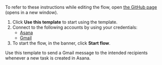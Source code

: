 To refer to these instructions while editing the flow, open [the GitHub page](https://github.com/ot4i/app-connect-templates/tree/main/resources/markdown/Send%20a%20Gmail%20message%20whenever%20a%20new%20task%20is%20created%20in%20Asana_instructions.md) (opens in a new window).

1. Click **Use this template** to start using the template.
2. Connect to the following accounts by using your credentials:
   - [Asana](https://ibm.biz/acasana) 
   - [Gmail](https://ibm.biz/acgmail)
3. To start the flow, in the banner, click **Start flow**.


Use this template to send a Gmail message to the intended recipients whenever a new task is created in Asana.
